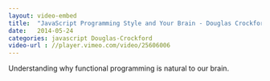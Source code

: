 ```yaml
---
layout: video-embed
title:  "JavaScript Programming Style and Your Brain - Douglas Crockford "
date:   2014-05-24 
categories: javascript Douglas-Crockford
video-url : //player.vimeo.com/video/25606006
---
```

Understanding why functional programming is natural to our brain.